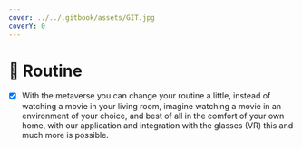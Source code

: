 ```yaml
---
cover: ../../.gitbook/assets/GIT.jpg
coverY: 0
---
```


# 📳 Routine

* [x] With the metaverse you can change your routine a little, instead of watching a movie in your living room, imagine watching a movie in an environment of your choice, and best of all in the comfort of your own home, with our application and integration with the glasses (VR) this and much more is possible.
